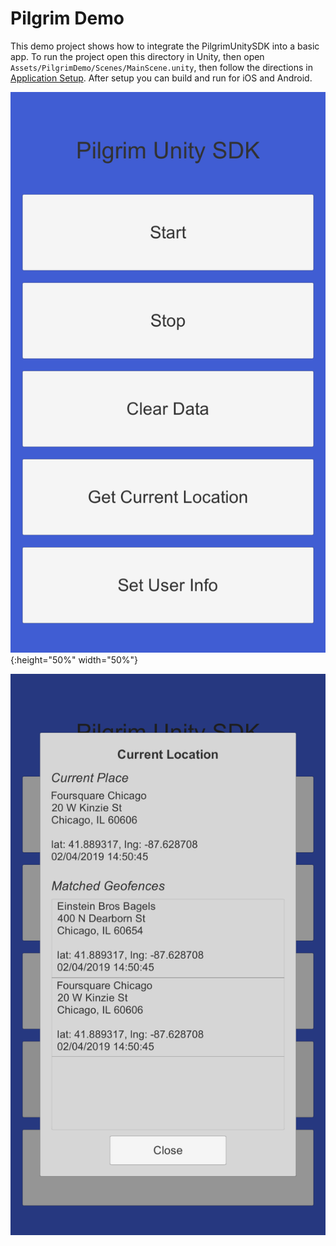 # Pilgrim Demo

This demo project shows how to integrate the PilgrimUnitySDK into a basic app. To run the project open this directory in Unity, then open `Assets/PilgrimDemo/Scenes/MainScene.unity`, then follow the directions in [Application Setup](https://github.com/foursquare/pilgrim-unity-sdk#application-setup). After setup you can build and run for iOS and Android.

![](../../images/demo1.png){:height="50%" width="50%"}

![](../../images/demo2.png)
